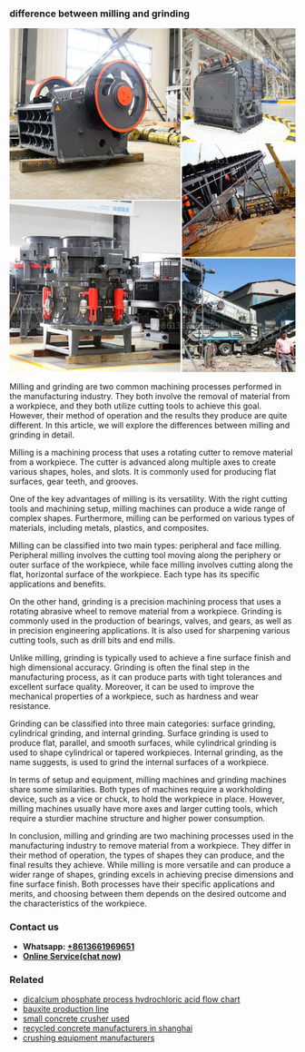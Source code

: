 <h3>difference between milling and grinding</h3><img src='1704951691.jpg' alt=''><p>Milling and grinding are two common machining processes performed in the manufacturing industry. They both involve the removal of material from a workpiece, and they both utilize cutting tools to achieve this goal. However, their method of operation and the results they produce are quite different. In this article, we will explore the differences between milling and grinding in detail.</p><p>Milling is a machining process that uses a rotating cutter to remove material from a workpiece. The cutter is advanced along multiple axes to create various shapes, holes, and slots. It is commonly used for producing flat surfaces, gear teeth, and grooves.</p><p>One of the key advantages of milling is its versatility. With the right cutting tools and machining setup, milling machines can produce a wide range of complex shapes. Furthermore, milling can be performed on various types of materials, including metals, plastics, and composites.</p><p>Milling can be classified into two main types: peripheral and face milling. Peripheral milling involves the cutting tool moving along the periphery or outer surface of the workpiece, while face milling involves cutting along the flat, horizontal surface of the workpiece. Each type has its specific applications and benefits.</p><p>On the other hand, grinding is a precision machining process that uses a rotating abrasive wheel to remove material from a workpiece. Grinding is commonly used in the production of bearings, valves, and gears, as well as in precision engineering applications. It is also used for sharpening various cutting tools, such as drill bits and end mills.</p><p>Unlike milling, grinding is typically used to achieve a fine surface finish and high dimensional accuracy. Grinding is often the final step in the manufacturing process, as it can produce parts with tight tolerances and excellent surface quality. Moreover, it can be used to improve the mechanical properties of a workpiece, such as hardness and wear resistance.</p><p>Grinding can be classified into three main categories: surface grinding, cylindrical grinding, and internal grinding. Surface grinding is used to produce flat, parallel, and smooth surfaces, while cylindrical grinding is used to shape cylindrical or tapered workpieces. Internal grinding, as the name suggests, is used to grind the internal surfaces of a workpiece.</p><p>In terms of setup and equipment, milling machines and grinding machines share some similarities. Both types of machines require a workholding device, such as a vice or chuck, to hold the workpiece in place. However, milling machines usually have more axes and larger cutting tools, which require a sturdier machine structure and higher power consumption.</p><p>In conclusion, milling and grinding are two machining processes used in the manufacturing industry to remove material from a workpiece. They differ in their method of operation, the types of shapes they can produce, and the final results they achieve. While milling is more versatile and can produce a wider range of shapes, grinding excels in achieving precise dimensions and fine surface finish. Both processes have their specific applications and merits, and choosing between them depends on the desired outcome and the characteristics of the workpiece.</p><h3>Contact us</h3><ul><li><strong>Whatsapp:&nbsp;<a href="https://wa.me/8613661969651">+8613661969651</a></strong></li><li><a href="https://swt.shibang-china.com/?git&amp;zhl&amp;difference between milling and grinding"><strong>Online Service(chat now)</strong></a></li></ul><h3>Related</h3><ul><li><a href='dicalcium phosphate process hydrochloric acid flow chart.md'>dicalcium phosphate process hydrochloric acid flow chart</a></li><li><a href='bauxite production line.md'>bauxite production line</a></li><li><a href='small concrete crusher used.md'>small concrete crusher used</a></li><li><a href='recycled concrete manufacturers in shanghai.md'>recycled concrete manufacturers in shanghai</a></li><li><a href='crushing equipment manufacturers.md'>crushing equipment manufacturers</a></li></ul>